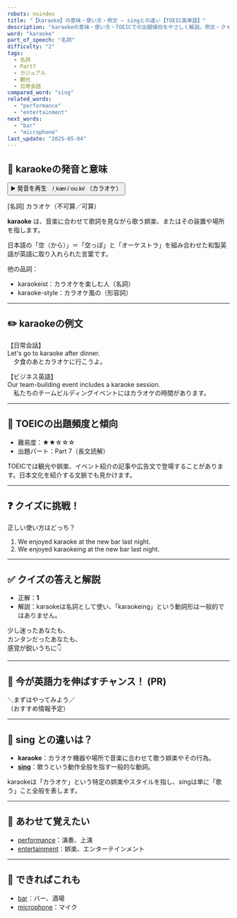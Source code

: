 ```yaml
---
robots: noindex
title: "【karaoke】の意味・使い方・例文 ― singとの違い【TOEIC英単語】"
description: "karaokeの意味・使い方・TOEICでの出題傾向をやさしく解説。例文・クイズ付きでsingとの違いもわかりやすく学べます。"
word: "karaoke"
part_of_speech: "名詞"
difficulty: "2"
tags:
  - 名詞
  - Part7
  - カジュアル
  - 観光
  - 日常会話
compared_word: "sing"
related_words:
  - "performance"
  - "entertainment"
next_words:
  - "bar"
  - "microphone"
last_update: "2025-05-04"
---
```


## 🔰 karaokeの発音と意味

<button class="play-audio" onclick="playTTS('karaoke')">
  <span class="play-audio-main">
    ▶️ 発音を再生　/ˌkær.iˈoʊ.ki/
  </span>
  <span class="play-audio-sub">
    （カラオケ）
  </span>
</button>

[名詞] カラオケ（不可算／可算）

**karaoke** は、音楽に合わせて歌詞を見ながら歌う娯楽、またはその装置や場所を指します。

日本語の「空（から）」＝「空っぽ」と「オーケストラ」を組み合わせた和製英語が英語に取り入れられた言葉です。

他の品詞：  
- karaokeist：カラオケを楽しむ人（名詞）
- karaoke-style：カラオケ風の（形容詞）

---

## ✏️ karaokeの例文

【日常会話】  
Let's go to karaoke after dinner.  
　夕食のあとカラオケに行こうよ。

【ビジネス英語】  
Our team-building event includes a karaoke session.  
　私たちのチームビルディングイベントにはカラオケの時間があります。

---

## 🎯 TOEICの出題頻度と傾向

- 難易度：★★☆☆☆
- 出題パート：Part 7（長文読解）

TOEICでは観光や娯楽、イベント紹介の記事や広告文で登場することがあります。日本文化を紹介する文脈でも見かけます。

---

## ❓ クイズに挑戦！

正しい使い方はどっち？

1. We enjoyed karaoke at the new bar last night.  
2. We enjoyed karaokeing at the new bar last night.

---

## ✅ クイズの答えと解説

- 正解：**1**
- 解説：karaokeは名詞として使い、「karaokeing」という動詞形は一般的ではありません。

少し迷ったあなたも、  
カンタンだったあなたも、  
感覚が鋭いうちに👇️

---

## 🚀 今が英語力を伸ばすチャンス！ (PR)

<div class="info-center">
＼まずはやってみよう／<br>  
（おすすめ情報予定）
</div>

---

## 🤔  sing との違いは？

- **karaoke**：カラオケ機器や場所で音楽に合わせて歌う娯楽やその行為。
- **[sing](/sing)**：歌うという動作全般を指す一般的な動詞。

karaokeは「カラオケ」という特定の娯楽やスタイルを指し、singは単に「歌う」こと全般を表します。

---

## 🧩 あわせて覚えたい

- [performance](/performance)：演奏、上演
- [entertainment](/entertainment)：娯楽、エンターテインメント

---

## 📖 できればこれも

- [bar](/bar)：バー、酒場
- [microphone](/microphone)：マイク

<!-- cvid: aid06_bid08 -->

